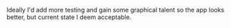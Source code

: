 Ideally I'd add more testing and gain some graphical talent so the app looks better, but current state I deem acceptable.